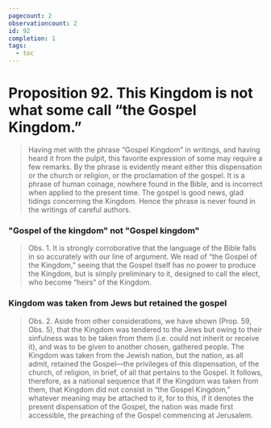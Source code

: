 ```yaml
---
pagecount: 2
observationcount: 2
id: 92
completion: 1
tags:
  - toc
---
```

# Proposition 92. This Kingdom is not what some call “the Gospel Kingdom.”

>Having met with the phrase “Gospel Kingdom” in writings, and having heard it from the pulpit, this favorite expression of some may require a few remarks. By the phrase is evidently meant either this dispensation or the church or religion, or the proclamation of the gospel. It is a phrase of human coinage, nowhere found in the Bible, and is incorrect when applied to the present time. The gospel is good news, glad tidings concerning the Kingdom. Hence the phrase is never found in the writings of careful authors.
### "Gospel of the kingdom" not "Gospel kingdom"
>Obs. 1. It is strongly corroborative that the language of the Bible falls in so accurately with our line of argument. We read of “the Gospel of the Kingdom,” seeing that the Gospel itself has no power to produce the Kingdom, but is simply preliminary to it, designed to call the elect, who become “heirs” of the Kingdom.
### Kingdom was taken from Jews but retained the gospel
>Obs. 2. Aside from other considerations, we have shown (Prop. 59, Obs. 5), that the Kingdom was tendered to the Jews but owing to their sinfulness was to be taken from them (i.e. could not inherit or receive it), and was to be given to another chosen, gathered people. The Kingdom was taken from the Jewish nation, but the nation, as all admit, retained the Gospel—the privileges of this dispensation, of the church, of religion, in brief, of all that pertains to the Gospel. It follows, therefore, as a national sequence that if the Kingdom was taken from them, that Kingdom did not consist in “the Gospel Kingdom,” whatever meaning may be attached to it, for to this, if it denotes the present dispensation of the Gospel, the nation was made first accessible, the preaching of the Gospel commencing at Jerusalem.